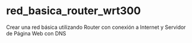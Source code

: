 # red_basica_router_wrt300
Crear una red básica utilizando Router con conexión a Internet y Servidor de Página Web con DNS
